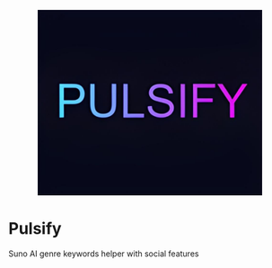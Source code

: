 <p align="center">
  <img src="./pulsify-logo-us.png" alt="Pulsify Logo" width="400"/>
</p>

# Pulsify

Suno AI genre keywords helper with social features

[Visit here]: http://pulsify-pink.vercel.app
